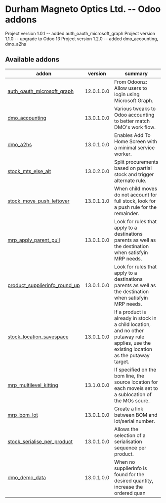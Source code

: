 # Durham Magneto Optics Ltd. -- Odoo addons

[//]: # (addons)

Project version 1.0.1 -- added auth_oauth_microsoft_graph
Project version 1.1.0 -- upgrade to Odoo 13
Project version 1.2.0 -- added dmo_accounting, dmo_a2hs

Available addons
----------------
addon | version | summary
--- | --- | ---
[auth_oauth_microsoft_graph](auth_oauth_microsoft_graph/) | 12.0.1.0.0 | From Odoonz: Allow users to login using Microsoft Graph.
[dmo_accounting](dmo_accounting/) | 13.0.1.0.0 | Various tweaks to Odoo accounting to better match DMO's work flow.
[dmo_a2hs](dmo_a2hs/) | 13.0.1.0.0 | Enables Add To Home Screen with a minimal service worker.
[stock_mts_else_alt](stock_mts_else_alt/) | 13.0.2.0.0 | Split procurements based on partial stock and trigger alternate rule.
[stock_move_push_leftover](stock_move_push_leftover/) | 13.0.1.1.0  | When child moves do not account for full stock, look for a push rule for the remainder.
[mrp_apply_parent_pull](mrp_apply_parent_pull/) | 13.0.1.0.0  | Look for rules that apply to a destinations parents as well as the destination when satisfyin MRP needs.
[product_supplierinfo_round_up](product_supplierinfo_round_up/) | 13.0.1.0.0  | Look for rules that apply to a destinations parents as well as the destination when satisfyin MRP needs.
[stock_location_savespace](stock_location_savespace/) | 13.0.1.0.0  | If a product is already in stock in a child location, and no other putaway rule applies, use the existing location as the putaway target.
[mrp_multilevel_kitting](mrp_multilevel_kitting/) | 13.1.0.0.0  | If specified on the bom line, the source location for each moveis set to a sublocation of the MOs soure.
[mrp_bom_lot](mrp_bom_lot/) | 13.0.1.0.0  | Create a link between BOM and lot/serial number.
[stock_serialise_per_product](stock_serialise_per_product/) | 13.0.1.0.0  | Allows the selection of a serialisation sequence per product.
[dmo_demo_data](dmo_demo_data/) | 13.0.1.0.0  | When no supplierinfo is found for the desired quantity, increase the ordered quan

[//]: # (end addons)